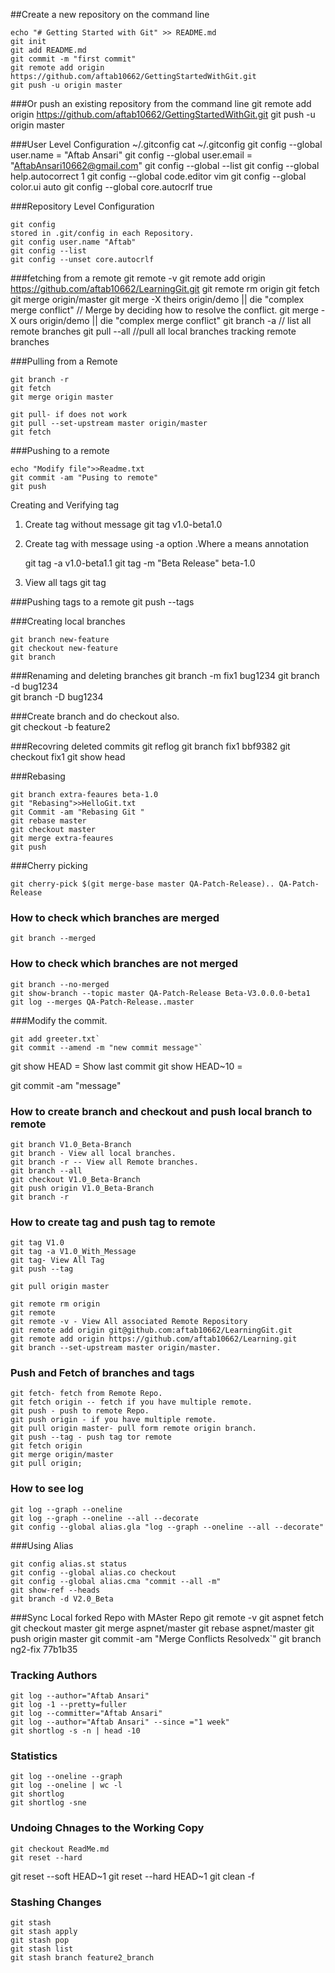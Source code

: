 ##Create a new repository on the command line

	echo "# Getting Started with Git" >> README.md
	git init
	git add README.md
	git commit -m "first commit"
	git remote add origin https://github.com/aftab10662/GettingStartedWithGit.git
	git push -u origin master

###Or push an existing repository from the command line
	git remote add origin https://github.com/aftab10662/GettingStartedWithGit.git
	git push -u origin master

###User Level Configuration
	~/.gitconfig
	cat ~/.gitconfig
	git config --global user.name = "Aftab Ansari"
	git config --global user.email = "AftabAnsari10662@gmail.com"
	git config --global --list
	git config --global help.autocorrect 1
	git config --global code.editor vim
	git config --global color.ui auto
	git config --global core.autocrlf true


###Repository Level Configuration

	git config
	stored in .git/config in each Repository.
	git config user.name "Aftab"
	git config --list
	git config --unset core.autocrlf 


###fetching from a remote
	git remote -v
	git remote add origin https://github.com/aftab10662/LearningGit.git
	git remote rm origin
	git fetch 
	git merge origin/master
	git merge -X theirs origin/demo || die "complex merge conflict"
	// Merge by deciding how to resolve the conflict.
	git merge -X ours origin/demo || die "complex merge conflict"
        git branch -a // list all remote branches
	git pull --all //pull all local branches tracking remote branches

###Pulling from a Remote

    git branch -r
	git fetch 
	git merge origin master

	git pull- if does not work
	git pull --set-upstream master origin/master
	git fetch 


###Pushing to a remote

	echo "Modify file">>Readme.txt
	git commit -am "Pusing to remote"
	git push


Creating and Verifying tag

 1. Create tag without message
     git tag v1.0-beta1.0
	 
 2. Create tag with message using -a option .Where a means annotation

    git tag -a v1.0-beta1.1 
	git tag -m "Beta Release" beta-1.0
	
3. View all tags
    git tag

###Pushing tags to a remote
	git push --tags


###Creating local branches

	git branch new-feature
	git checkout new-feature
	git branch
	

###Renaming and deleting branches
	git branch -m fix1 bug1234
	git branch -d bug1234	
	git branch -D bug1234

###Create branch and do checkout also.	
	git checkout -b feature2


###Recovring deleted commits
	git reflog
	git branch fix1 bbf9382
	git checkout fix1
	git show head


###Rebasing 

	git branch extra-feaures beta-1.0
	git "Rebasing">>HelloGit.txt
	git Commit -am "Rebasing Git "
	git rebase master
	git checkout master
	git merge extra-feaures
	git push



###Cherry picking

	git cherry-pick $(git merge-base master QA-Patch-Release).. QA-Patch-Release


### How to check which branches are merged

	git branch --merged

### How to check which branches are not merged

	git branch --no-merged
	git show-branch --topic master QA-Patch-Release Beta-V3.0.0.0-beta1
    git log --merges QA-Patch-Release..master


###Modify the commit.

	git add greeter.txt`
	git commit --amend -m "new commit message"`



git show HEAD = Show last commit
git show HEAD~10 = 


git commit -am "message"
### How to create branch and checkout and push local branch to remote
	git branch V1.0_Beta-Branch
	git branch - View all local branches.
	git branch -r -- View all Remote branches.
	git branch --all
	git checkout V1.0_Beta-Branch
	git push origin V1.0_Beta-Branch
	git branch -r

### How to create tag and push tag to remote

	git tag V1.0
	git tag -a V1.0_With_Message
	git tag- View All Tag
	git push --tag

	git pull origin master

	git remote rm origin
	git remote
	git remote -v - View All associated Remote Repository
	git remote add origin git@github.com:aftab10662/LearningGit.git
	git remote add origin https://github.com/aftab10662/Learning.git
	git branch --set-upstream master origin/master.



### Push and Fetch of branches and tags
	git fetch- fetch from Remote Repo.
	git fetch origin -- fetch if you have multiple remote.
	git push - push to remote Repo.
	git push origin - if you have multiple remote.
	git pull origin master- pull form remote origin branch.
	git push --tag - push tag tor remote 
	git fetch origin
	git merge origin/master
	git pull origin;

### How to see log
	git log --graph --oneline
	git log --graph --oneline --all --decorate
	git config --global alias.gla "log --graph --oneline --all --decorate"
 
 
###Using Alias
 
	git config alias.st status
	git config --global alias.co checkout
	git config --global alias.cma "commit --all -m"
	git show-ref --heads
	git branch -d V2.0_Beta


###Sync Local forked Repo with MAster Repo
	git remote -v
	git aspnet fetch
	git checkout master
	git merge aspnet/master
	git rebase aspnet/master
	git push origin master
	git commit -am "Merge Conflicts Resolvedx`"
	git branch ng2-fix 77b1b35

### Tracking Authors
	git log --author="Aftab Ansari"
	git log -1 --pretty=fuller
	git log --committer="Aftab Ansari"
	git log --author="Aftab Ansari" --since ="1 week"
	git shortlog -s -n | head -10
	
### Statistics
    
	git log --oneline --graph
	git log --oneline | wc -l
	git shortlog
    git shortlog -sne
	
	
    	
### Undoing Chnages to the Working Copy
    git checkout ReadMe.md
    git reset --hard

   git reset --soft HEAD~1
   git reset --hard HEAD~1
   git clean -f

### Stashing Changes
    git stash
    git stash apply
    git stash pop
    git stash list
    git stash branch feature2_branch

